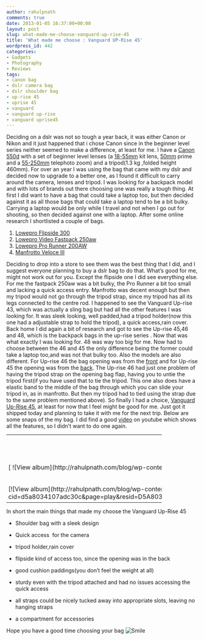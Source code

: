 ```yaml
---
author: rahulpnath
comments: true
date: 2013-01-05 16:37:00+00:00
layout: post
slug: what-made-me-choose-vanguard-up-rise-45
title: 'What made me choose : Vanguard UP-Rise 45'
wordpress_id: 442
categories:
- Gadgets
- Photography
- Reviews
tags:
- canon bag
- dslr camera bag
- dslr shoulder bag
- up-rise 45
- uprise 45
- vanguard
- vanguard up-rise
- vanguard uprise45
---
```


Deciding on a dslr was not so tough a year back, it was either Canon or Nikon and it just happened that i chose Canon since in the beginner level series neither seemed to make a difference, at least for me. I have a [Canon 550d](http://www.amazon.co.uk/Canon-550D-Digital-Camera-Body/dp/B0037KM0EY) with a set of beginner level lenses (a [18-55mm](http://www.amazon.com/Canon-EF-S-18-55mm-3-5-5-6-II/dp/B000V5K3FG/ref=sr_1_1?s=electronics&ie=UTF8&qid=1357390070&sr=1-1&keywords=canon+18-55) kit lens, [50mm](http://www.amazon.com/Canon-50mm-1-8-Camera-Lens/dp/B00007E7JU/ref=sr_1_1?s=electronics&ie=UTF8&qid=1357390018&sr=1-1&keywords=canon+50mm+1.8) prime and a [55-250mm](http://www.amazon.com/Canon-55-250mm-4-0-5-6-Telephoto-Digital/dp/B0011NVMO8) telephoto zoom) and a tripod(1.3 kg ,folded height 460mm).
For over an year I was using the bag that came with my dslr and decided now to upgrade to a better one, as I found it difficult to carry around the camera, lenses and tripod. I was looking for a backpack model and with lots of brands out there choosing one was really a tough thing. At first I did want to have a bag that could take a laptop too, but then decided against it as all those bags that could take a laptop tend to be a bit bulky. Carrying a laptop would be only while I travel and not when I go out for shooting, so then decided against one with a laptop. After some online research I shortlisted a couple of bags.

1. [Lowepro Flipside 300](http://products.lowepro.com/product/flipside-300,2083.htm)
2. [Lowepro Video Fastpack 250aw](http://products.lowepro.com/product/DSLR-Video%20Fastpack%20250%20AW,2282.htm)
3. [Lowepro Pro Runner 200AW](http://products.lowepro.com/product/Pro-Runner-200-AW,2181,14.htm)
4. [Manfrotto Veloce III](http://www.manfrotto.com/product/0/MB%2BSB390-3BC/_/Veloce_III_Camera_Backpack_for_DSLR_(Bungee_Cord))

Deciding to drop into a store to see them was the best thing that I did, and I suggest everyone planning to buy a dslr bag to do that. What’s good for me, might not work out for you. Except the flipside one I did see everything else. For me the fastpack 250aw was a bit bulky, the Pro Runner a bit too small and lacking a quick access entry. Manfrotto was decent enough but then my tripod would not go through the tripod strap, since my tripod has all its legs connected to the centre rod.
I happened to see the Vanguard Up-rise 43, which was actually a sling bag but had all the other features I was looking for. It was sleek looking, well padded,had a tripod holder(now this one had a adjustable strap to hold the tripod), a quick access,rain cover.
Back home I did again a bit of research and got to see the Up-rise 45,46 and 48, which is the backpack bags in the up-rise series . Now that was what exactly I was looking for. 48 was way too big for me. Now had to choose between the 46 and 45 the only difference being the former could take a laptop too,and was not that bulky too. Also the models are also different. For Up-rise 46 the bag opening was from the [front](http://www.premier-ink.co.uk/images/images_big/vg_uprise46_1.jpg) and for Up-rise 45 the opening was from the [back](http://img2.blogs.yahoo.co.jp/ybi/1/7a/03/shira_gon/folder/1199363/img_1199363_32950708_2?1268142426). The Up-rise 46 had just one problem of having the tripod strap on the opening bag flap, having you to untie the tripod first(if you have used that to tie the tripod. This one also does have a elastic band to the middle of the bag through which you can slide your tripod in, as in manfrotto. But then my tripod had to tied using the strap due to the same problem mentioned above).
So finally I had a choice, [Vanguard Up-Rise 45](http://www.vanguardworld.com/index.php/en/pv/products/detail-1-1-4-33.html), at least for now that I feel might be good for me. Just got it shipped today and planning to take it with me for the next trip.
Below are some snaps of the my bag. I did find a good [video](http://www.youtube.com/watch?v=_A4GN5lJhQY) on youtube which shows all the features, so I didn’t want to do one again.



<table cellpadding="0" cellspacing="0" style="outline: none; border-style: none; margin: 0; padding: 0; width: 408px; border-collapse: collapse;" border="0" >
<tbody >
<tr >

<td colspan="2" style="outline: none; border-style: none; margin: 0; padding: 5px 0 5px 5px; width: 159px; vertical-align: bottom;" >[ ![View album](http://rahulpnath.com/blog/wp-content/uploads/2013/01/19393306067e1fa083.png)](https://skydrive.live.com/redir.aspx?cid=d5a8034107adc30c&page=play&resid=D5A8034107ADC30C!3950&parid=D5A8034107ADC30C!3949&type=1&Bsrc=Photomail&Bpub=SDX.Photos&authkey=!ABkuQXjWWoHjsww)
</td>

<td colspan="3" style="vertical-align: middle; margin: 0; padding: 5px 5px 5px 0; outline: none; border-style: none; width: 226px;" >





[Vanguard Up-Rise 45](https://skydrive.live.com/redir.aspx?cid=d5a8034107adc30c&page=browse&resid=D5A8034107ADC30C!3949&type=5&authkey=!ABkuQXjWWoHjsww&Bsrc=Photomail&Bpub=SDX.Photos)





<table cellpadding="0" cellspacing="0" style="margin: 0; padding: 0; outline: none; border-style: none; border-collapse: collapse; width: auto;" border="0" >
<tbody >
<tr >

<td style="vertical-align: top; outline: none; border-style: none; margin: 0; padding: 10px 15px 6px 0;" >[VIEW SLIDE SHOW](https://skydrive.live.com/redir.aspx?cid=d5a8034107adc30c&page=play&resid=D5A8034107ADC30C!3949&type=5&authkey=!ABkuQXjWWoHjsww&Bsrc=Photomail&Bpub=SDX.Photos)
</td>

<td style="vertical-align: top; outline: none; border-style: none; margin: 0; padding: 10px 0 6px;" >[DOWNLOAD ALL](https://skydrive.live.com/redir.aspx?cid=d5a8034107adc30c&page=downloadphotos&resid=D5A8034107ADC30C!3949&type=5&Bsrc=Photomail&Bpub=SDX.Photos&authkey=!ABkuQXjWWoHjsww)
</td>
</tr>
</tbody>
</table>





</td>
</tr>
<tr >

<td style="vertical-align: bottom; outline: none; border-style: none; padding: 0 5px 5px; margin: 0; width: 77px; height: 77px;" >[![View album](http://rahulpnath.com/blog/wp-content/uploads/2013/01/1693865447509e80c0.png)](https://skydrive.live.com/redir.aspx?cid=d5a8034107adc30c&page=play&resid=D5A8034107ADC30C!3951&parid=D5A8034107ADC30C!3949&type=1&Bsrc=Photomail&Bpub=SDX.Photos&authkey=!ABkuQXjWWoHjsww)
</td>

<td style="vertical-align: bottom; outline: none; border-style: none; padding: 0 5px 5px 0; margin: 0; width: 77px; height: 77px;" >[![View album](http://rahulpnath.com/blog/wp-content/uploads/2013/01/110869255509e80c0.png)](https://skydrive.live.com/redir.aspx?cid=d5a8034107adc30c&page=play&resid=D5A8034107ADC30C!3952&parid=D5A8034107ADC30C!3949&type=1&Bsrc=Photomail&Bpub=SDX.Photos&authkey=!ABkuQXjWWoHjsww)
</td>

<td style="vertical-align: bottom; outline: none; border-style: none; padding: 0 5px 5px 0; margin: 0; width: 77px; height: 77px;" >[![View album](http://rahulpnath.com/blog/wp-content/uploads/2013/01/752237557e8bd378.png)](https://skydrive.live.com/redir.aspx?cid=d5a8034107adc30c&page=play&resid=D5A8034107ADC30C!3953&parid=D5A8034107ADC30C!3949&type=1&Bsrc=Photomail&Bpub=SDX.Photos&authkey=!ABkuQXjWWoHjsww)
</td>

<td style="vertical-align: bottom; outline: none; border-style: none; padding: 0 5px 5px 0; margin: 0; width: 77px; height: 77px;" >[![View album](http://rahulpnath.com/blog/wp-content/uploads/2013/01/1009512067e8bd378.png)](https://skydrive.live.com/redir.aspx?cid=d5a8034107adc30c&page=play&resid=D5A8034107ADC30C!3954&parid=D5A8034107ADC30C!3949&type=1&Bsrc=Photomail&Bpub=SDX.Photos&authkey=!ABkuQXjWWoHjsww)
</td>

<td style="vertical-align: bottom; outline: none; border-style: none; padding: 0 5px 5px 0; margin: 0; width: 77px; height: 77px;" >[![View album](http://rahulpnath.com/blog/wp-content/uploads/2013/01/93012880699a5105.png)](https://skydrive.live.com/redir.aspx?cid=d5a8034107adc30c&page=play&resid=D5A8034107ADC30C!3955&parid=D5A8034107ADC30C!3949&type=1&Bsrc=Photomail&Bpub=SDX.Photos&authkey=!ABkuQXjWWoHjsww)
</td>
</tr>
</tbody>
</table>



In short the main things that made my choose the Vanguard Up-Rise 45



	
  * Shoulder bag with a sleek design

	
  * Quick access  for the camera

	
  * tripod holder,rain cover

	
  * flipside kind of access too, since the opening was in the back

	
  * good cushion paddings(you don’t feel the weight at all)

	
  * sturdy even with the tripod attached and had no issues accessing the quick access

	
  * all straps could be nicely tucked away into appropriate slots, leaving no hanging straps

	
  * a compartment for accessories


Hope you have a good time choosing your bag ![Smile](http://rahulpnath.files.wordpress.com/2013/01/wlemoticon-smile.png)
